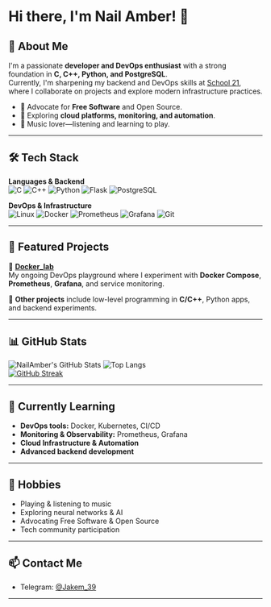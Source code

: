 # Hi there, I'm Nail Amber! 👋

## 🚀 About Me  
I'm a passionate **developer and DevOps enthusiast** with a strong foundation in **C, C++, Python, and PostgreSQL**.  
Currently, I'm sharpening my backend and DevOps skills at [School 21](https://21-school.ru/), where I collaborate on projects and explore modern infrastructure practices.  

- 🐧 Advocate for **Free Software** and Open Source.  
- 🌱 Exploring **cloud platforms, monitoring, and automation**.  
- 🎵 Music lover—listening and learning to play.


---

## 🛠️ Tech Stack  

**Languages & Backend**  
![C](https://img.shields.io/badge/-C-333?style=flat&logo=c)
![C++](https://img.shields.io/badge/-C++-333?style=flat&logo=c%2B%2B)
![Python](https://img.shields.io/badge/-Python-333?style=flat&logo=python)
![Flask](https://img.shields.io/badge/-Flask-333?style=flat&logo=flask)
![PostgreSQL](https://img.shields.io/badge/-PostgreSQL-333?style=flat&logo=postgresql)


**DevOps & Infrastructure**  
![Linux](https://img.shields.io/badge/-Linux-333?style=flat&logo=linux)
![Docker](https://img.shields.io/badge/-Docker-333?style=flat&logo=docker)
![Prometheus](https://img.shields.io/badge/-Prometheus-333?style=flat&logo=prometheus)
![Grafana](https://img.shields.io/badge/-Grafana-333?style=flat&logo=grafana)
![Git](https://img.shields.io/badge/-Git-333?style=flat&logo=git)

---

## 📂 Featured Projects  

🔹 **[Docker_lab](https://github.com/NailAmber/Docker_lab)**  
My ongoing DevOps playground where I experiment with **Docker Compose**, **Prometheus**, **Grafana**, and service monitoring.  

🔹 **Other projects** include low-level programming in **C/C++**, Python apps, and backend experiments.  

---

## 📊 GitHub Stats  

![NailAmber's GitHub Stats](https://github-readme-stats.vercel.app/api?username=NailAmber&show_icons=true&theme=cobalt)
![Top Langs](https://github-readme-stats.vercel.app/api/top-langs/?username=NailAmber&layout=compact&theme=cobalt)  
[![GitHub Streak](https://streak-stats.demolab.com?user=NailAmber&theme=cobalt)](https://git.io/streak-stats)

---

## 🌱 Currently Learning  

- **DevOps tools:** Docker, Kubernetes, CI/CD  
- **Monitoring & Observability:** Prometheus, Grafana  
- **Cloud Infrastructure & Automation**  
- **Advanced backend development**  

---

## 🎸 Hobbies  

- Playing & listening to music  
- Exploring neural networks & AI  
- Advocating Free Software & Open Source  
- Tech community participation  

---

## 📫 Contact Me  

- Telegram: [@Jakem_39](https://t.me/Jakem_39)  

---
